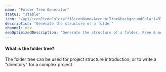 ```yaml
---
name: "Folder Tree Generator"
status: "stable"
icon: "/api/icon?iconColor=fff&iconName=AccountTree&backgroundColor1=33A718"
description: "Generate the structure of a folder"
channel: dev
seoOptimizedDescription: "Generate the structure of a folder. Free & no ads."
---
```


#### What is the folder tree?

The folder tree can be used for project structure introduction, or to write a "directory" for a complex project.
